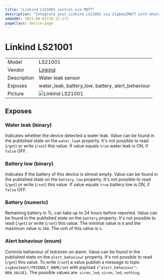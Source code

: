 ```yaml
---
title: "Linkind LS21001 control via MQTT"
description: "Integrate your Linkind LS21001 via Zigbee2MQTT with whatever smart home infrastructure you are using without the vendor's bridge or gateway."
addedAt: 2021-09-01T18:11:17Z
pageClass: device-page
---
```


<!-- !!!! -->
<!-- ATTENTION: This file is auto-generated through docgen! -->
<!-- You can only edit the "Notes"-Section between the two comment lines "Notes BEGIN" and "Notes END". -->
<!-- Do not use h1 or h2 heading within "## Notes"-Section. -->
<!-- !!!! -->

# Linkind LS21001

|     |     |
|-----|-----|
| Model | LS21001  |
| Vendor  | [Linkind](/supported-devices/#v=Linkind)  |
| Description | Water leak sensor |
| Exposes | water_leak, battery_low, battery, alert_behaviour |
| Picture | ![Linkind LS21001](https://www.zigbee2mqtt.io/images/devices/LS21001.png) |


<!-- Notes BEGIN: You can edit here. Add "## Notes" headline if not already present. -->


<!-- Notes END: Do not edit below this line -->




## Exposes

### Water leak (binary)
Indicates whether the device detected a water leak.
Value can be found in the published state on the `water_leak` property.
It's not possible to read (`/get`) or write (`/set`) this value.
If value equals `true` water leak is ON, if `false` OFF.

### Battery low (binary)
Indicates if the battery of this device is almost empty.
Value can be found in the published state on the `battery_low` property.
It's not possible to read (`/get`) or write (`/set`) this value.
If value equals `true` battery low is ON, if `false` OFF.

### Battery (numeric)
Remaining battery in %, can take up to 24 hours before reported.
Value can be found in the published state on the `battery` property.
It's not possible to read (`/get`) or write (`/set`) this value.
The minimal value is `0` and the maximum value is `100`.
The unit of this value is `%`.

### Alert behaviour (enum)
Controls behaviour of led/siren on alarm.
Value can be found in the published state on the `alert_behaviour` property.
It's not possible to read (`/get`) this value.
To write (`/set`) a value publish a message to topic `zigbee2mqtt/FRIENDLY_NAME/set` with payload `{"alert_behaviour": NEW_VALUE}`.
The possible values are: `siren_led`, `siren`, `led`, `nothing`.

